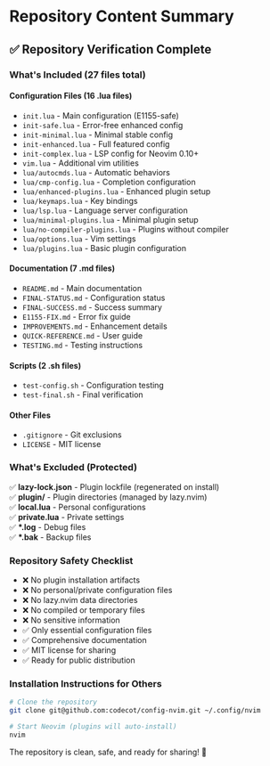 # Repository Content Summary

## ✅ Repository Verification Complete

### What's Included (27 files total)

#### Configuration Files (16 .lua files)

- `init.lua` - Main configuration (E1155-safe)
- `init-safe.lua` - Error-free enhanced config
- `init-minimal.lua` - Minimal stable config
- `init-enhanced.lua` - Full featured config
- `init-complex.lua` - LSP config for Neovim 0.10+
- `vim.lua` - Additional vim utilities
- `lua/autocmds.lua` - Automatic behaviors
- `lua/cmp-config.lua` - Completion configuration
- `lua/enhanced-plugins.lua` - Enhanced plugin setup
- `lua/keymaps.lua` - Key bindings
- `lua/lsp.lua` - Language server configuration
- `lua/minimal-plugins.lua` - Minimal plugin setup
- `lua/no-compiler-plugins.lua` - Plugins without compiler
- `lua/options.lua` - Vim settings
- `lua/plugins.lua` - Basic plugin configuration

#### Documentation (7 .md files)

- `README.md` - Main documentation
- `FINAL-STATUS.md` - Configuration status
- `FINAL-SUCCESS.md` - Success summary
- `E1155-FIX.md` - Error fix guide
- `IMPROVEMENTS.md` - Enhancement details
- `QUICK-REFERENCE.md` - User guide
- `TESTING.md` - Testing instructions

#### Scripts (2 .sh files)

- `test-config.sh` - Configuration testing
- `test-final.sh` - Final verification

#### Other Files

- `.gitignore` - Git exclusions
- `LICENSE` - MIT license

### What's Excluded (Protected)

✅ **lazy-lock.json** - Plugin lockfile (regenerated on install)  
✅ **plugin/** - Plugin directories (managed by lazy.nvim)  
✅ **local.lua** - Personal configurations  
✅ **private.lua** - Private settings  
✅ **\*.log** - Debug files  
✅ **\*.bak** - Backup files

### Repository Safety Checklist

- ❌ No plugin installation artifacts
- ❌ No personal/private configuration files
- ❌ No lazy.nvim data directories
- ❌ No compiled or temporary files
- ❌ No sensitive information
- ✅ Only essential configuration files
- ✅ Comprehensive documentation
- ✅ MIT license for sharing
- ✅ Ready for public distribution

### Installation Instructions for Others

```bash
# Clone the repository
git clone git@github.com:codecot/config-nvim.git ~/.config/nvim

# Start Neovim (plugins will auto-install)
nvim
```

The repository is clean, safe, and ready for sharing! 🎉
